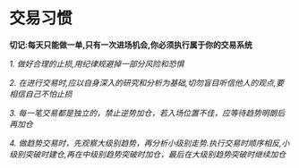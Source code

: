 # 交易习惯

**切记:每天只能做一单,只有一次进场机会,你必须执行属于你的交易系统**

_1. 做好合理的止损,用纪律规避掉一部分风险和恐惧_

_2. 在进行交易时,应以自身深入的研究和分析为基础,切勿盲目听信他人的观点,要相信自己不怕止损_

_3. 每一笔交易都是独立的，禁止逆势加仓，若入场位置不佳，应等待趋势明朗后再加仓_

_4. 做趋势交易时，先观察大级别趋势，再分析小级别走势.执行交易时顺序相反,小级别突破时建仓,再在中级别趋势突破时加仓，最后在大级别趋势突破时继续加仓_